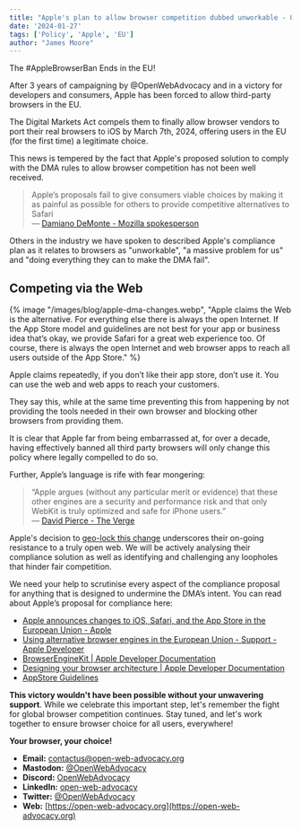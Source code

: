 ```yaml
---
title: "Apple's plan to allow browser competition dubbed unworkable - Open Web Advocacy"
date: '2024-01-27'
tags: ['Policy', 'Apple', 'EU']
author: "James Moore"
---
```


The #AppleBrowserBan Ends in the EU!

After 3 years of campaigning by @OpenWebAdvocacy and in a victory for developers and consumers, Apple has been forced to allow third-party browsers in the EU.   

The Digital Markets Act compels them to finally allow browser vendors to port their real browsers to iOS by March 7th, 2024, offering users in the EU (for the first time) a legitimate choice.

This news is tempered by the fact that Apple's proposed solution to comply with the DMA rules to allow browser competition has not been well received.

> Apple’s proposals fail to give consumers viable choices by making it as painful as possible for others to provide competitive alternatives to Safari
<br>&mdash; [Damiano DeMonte - Mozilla spokesperson](https://www.theverge.com/2024/1/26/24052067/mozilla-apple-ios-browser-rules-firefox)

Others in the industry we have spoken to described Apple's compliance plan as it relates to browsers as "unworkable", "a massive problem for us" and "doing everything they can to make the DMA fail".

## Competing via the Web
{% image
  "/images/blog/apple-dma-changes.webp",
  "Apple claims the Web is the alternative.
  For everything else there is always the open Internet. If the App Store model and guidelines are not best for your app or business idea that’s okay, we provide Safari for a great web experience too. Of course, there is always the open Internet and web browser apps to reach all users outside of the App Store."
%}

Apple claims repeatedly, if you don’t like their app store, don’t use it. You can use the web and web apps to reach your customers.

They say this, while at the same time preventing this from happening by not providing the tools needed in their own browser and blocking other browsers from providing them.

It is clear that Apple far from being embarrassed at, for over a decade, having effectively banned all third party browsers will only change this policy where legally compelled to do so.

Further, Apple’s language is rife with fear mongering:
> “Apple argues (without any particular merit or evidence) that these other engines are a security and performance risk and that only WebKit is truly optimized and safe for iPhone users.”  <br>&mdash; [David Pierce - The Verge](https://www.theverge.com/2024/1/25/24050478/apple-ios-17-4-browser-engines-eu)

Apple's decision to [geo-lock this change](https://developer.apple.com/support/alternative-browser-engines/#:~:text=for%20dedicated%20browser%20apps%20and%20apps%20providing%20in%2Dapp%20browsing%20experiences%20in%20the%20EU) underscores their on-going resistance to a truly open web. We will be actively analysing their compliance solution as well as identifying and challenging any loopholes that hinder fair competition.

We need your help to scrutinise every aspect of the compliance proposal for anything that is designed to undermine the DMA’s intent. You can read about Apple’s proposal for compliance here:
* [Apple announces changes to iOS, Safari, and the App Store in the European Union - Apple](https://www.apple.com/newsroom/2024/01/apple-announces-changes-to-ios-safari-and-the-app-store-in-the-european-union/)
* [Using alternative browser engines in the European Union - Support - Apple Developer](https://developer.apple.com/support/alternative-browser-engines/)
* [BrowserEngineKit | Apple Developer Documentation](https://developer.apple.com/documentation/browserenginekit)
* [Designing your browser architecture | Apple Developer Documentation](https://developer.apple.com/documentation/browserenginekit/designing-your-browser-architecture)
* [AppStore Guidelines](https://developer.apple.com/app-store/review/guidelines/#:~:text=2.5.6%20Apps%20that%20browse%20the%20web%20must%20use%20the%20appropriate%20WebKit%20framework%20and%20WebKit%20JavaScript.%20You%20may%20apply%20for%20an%20entitlement%20to%20use%20an%20alternative%20web%20browser%20engine%20in%20your%20app.%20Learn%20more%20about%20these%20entitlements.)

**This victory wouldn't have been possible without your unwavering support**. While we celebrate this important step, let's remember the fight for global browser competition continues. Stay tuned, and let's work together to ensure browser choice for all users, everywhere!

**Your browser, your choice!**

- **Email:**        [contactus@open-web-advocacy.org](mailto:contactus@open-web-advocacy.org)
- **Mastodon:**      [@OpenWebAdvocacy](https://mastodon.social/@owa)
- **Discord:**      [OpenWebAdvocacy](https://discord.gg/x53hkqrRKx)
- **LinkedIn:**     [open-web-advocacy](https://www.linkedin.com/company/open-web-advocacy/)
- **Twitter:**      [@OpenWebAdvocacy](https://twitter.com/OpenWebAdvocacy)
- **Web:**         [https://open-web-advocacy.org](https://open-web-advocacy.org)
